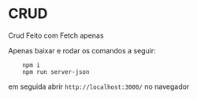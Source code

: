 # CRUD
Crud Feito com Fetch apenas

Apenas baixar e rodar os comandos a seguir:
```
    npm i
    npm run server-json
```
em seguida abrir `http://localhost:3000/` no navegador